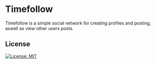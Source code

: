 # Timefollow

Timefollow is a simple social network for creating profiles and posting, aswell as view other users posts.

## License
[![License: MIT](https://img.shields.io/badge/License-MIT-yellow.svg)](https://opensource.org/licenses/MIT)
